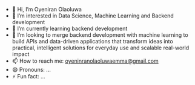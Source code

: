 - 👋 Hi, I’m Oyeniran Olaoluwa
- 👀 I’m interested in Data Science, Machine Learning and Backend development
- 🌱 I’m currently learning backend development
- 💞️ I’m looking to merge backend development with machine learning to build APIs and data-driven applications that transform ideas into practical, intelligent solutions for everyday use and scalable real-world impact
- 📫 How to reach me: oyeninranolaoluwaemma@gmail.com
- 😄 Pronouns: ...
- ⚡ Fun fact: ...

<!---
yr-ola/yr-ola is a ✨ special ✨ repository because its `README.md` (this file) appears on your GitHub profile.
You can click the Preview link to take a look at your changes.
--->

